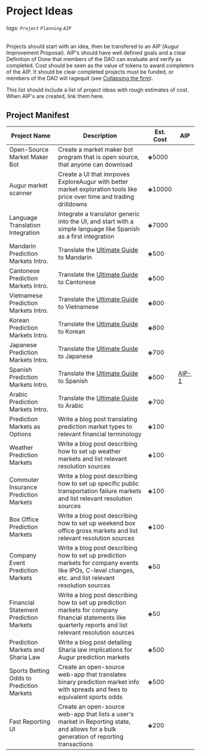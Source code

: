 # Project Ideas

###### tags: `Project` `Planning` `AIP`

Projects should start with an idea, then be transfered to an
AIP (Augur Improvement Proposal). AIP's should have well defined goals
and a clear Definition of Done that members of the DAO can evaluate and
verify as completed. Cost should be seen as the value of tokens to award
completers of the AIP. It should be clear completed projects must be funded,
or members of the DAO will ragequit (see [Collapsing the firm](https://medium.com/@simondlr/the-moloch-dao-collapsing-the-firm-2a800b3aa2e7)).

This list should include a list of project ideas with rough estimates of cost. When AIP's are created, link them here.

## Project Manifest

| Project Name | Description | Est. Cost | AIP |
| -------- | -------- | -------- | -------- |
| Open-Source Market Maker Bot     | Create a market maker bot program that is open source, that anyone can download     | ◈5000 |     |
| Augur market scanner | Create a UI that imrpoves ExploreAugur with better market exploration tools like price over time and trading drilldowns | ◈10000  | |
| Language Translation Integration | Integrate a translator generic into the UI, and start with a simple language like Spanish as a first integration | ◈7000 | |
| Mandarin Prediction Markets Intro. | Translate the [Ultimate Guide](https://www.augur.net/blog/prediction-markets/) to Mandarin | ◈500 | |
| Cantonese Prediction Markets Intro. | Translate the [Ultimate Guide](https://www.augur.net/blog/prediction-markets/) to Cantonese | ◈500 | |
| Vietnamese Prediction Markets Intro. | Translate the [Ultimate Guide](https://www.augur.net/blog/prediction-markets/) to Vietnamese | ◈800 ||
| Korean Prediction Markets Intro. | Translate the [Ultimate Guide](https://www.augur.net/blog/prediction-markets/) to Korean | ◈800 | |
| Japanese Prediction Markets Intro. | Translate the [Ultimate Guide](https://www.augur.net/blog/prediction-markets/) to Japanese | ◈700 | |
| Spanish Prediction Markets Intro. | Translate the [Ultimate Guide](https://www.augur.net/blog/prediction-markets/) to Spanish | ◈500 | [AIP-1](https://hackmd.io/@oracle-dao/SyB4Z97QI) |
| Arabic Prediction Markets Intro. | Translate the [Ultimate Guide](https://www.augur.net/blog/prediction-markets/) to Arabic | ◈700 | |
| Prediction Markets as Options | Write a blog post translating prediction market types to relevant financial terminology | ◈100 | |
| Weather Prediction Markets | Write a blog post describing how to set up weather markets and list relevant resolution sources | ◈100 | |
| Commuter Insurance Prediction Markets | Write a blog post describing how to set up specific public transportation failure markets and list relevant resolution sources | ◈100 | |
| Box Office Prediction Markets | Write a blog post describing how to set up weekend box office gross markets and list relevant resolution sources | ◈100 | |
| Company Event Prediction Markets | Write a blog post describing how to set up prediction markets for company events like IPOs, C-level changes, etc. and list relevant resolution sources | ◈50 | |
| Financial Statement Prediction Markets | Write a blog post describing how to set up prediction markets for company financial statements like quarterly reports and list relevant resolution sources | ◈50 | |
| Prediction Markets and Sharia Law | Write a blog post detailing Sharia law implications for Augur prediction markets | ◈500 | |
| Sports Betting Odds to Prediction Markets | Create an open-source web-app that translates binary prediction market info with spreads and fees to equivalent sports odds | ◈500 | |
| Fast Reporting UI | Create an open-source web-app that lists a user's market in Reporting state, and allows for a bulk generation of reporting transactions | ◈200 | |